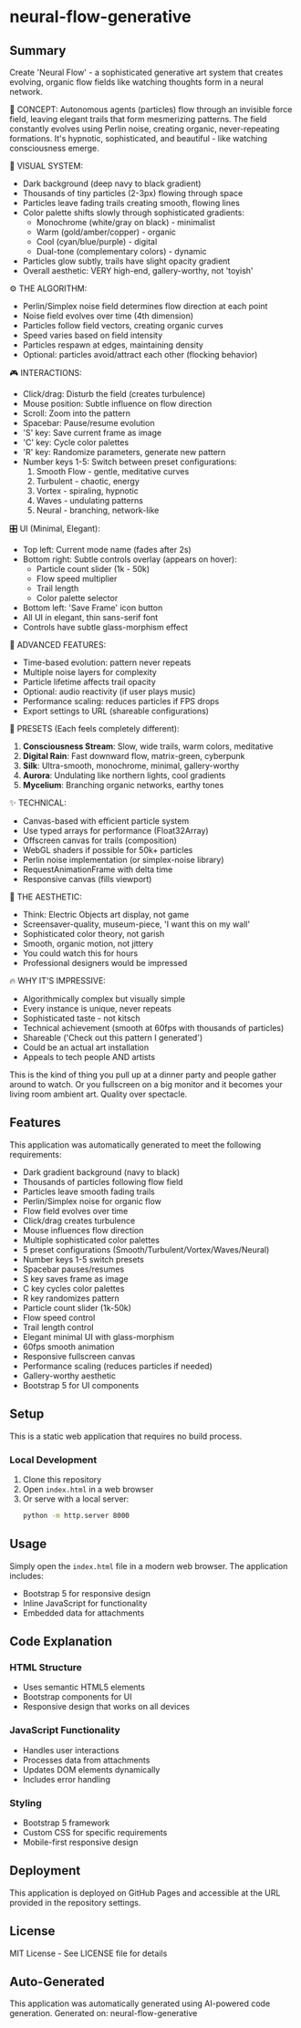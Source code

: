 # neural-flow-generative

## Summary

Create 'Neural Flow' - a sophisticated generative art system that creates evolving, organic flow fields like watching thoughts form in a neural network.

🧠 CONCEPT:
Autonomous agents (particles) flow through an invisible force field, leaving elegant trails that form mesmerizing patterns. The field constantly evolves using Perlin noise, creating organic, never-repeating formations. It's hypnotic, sophisticated, and beautiful - like watching consciousness emerge.

🎨 VISUAL SYSTEM:
- Dark background (deep navy to black gradient)
- Thousands of tiny particles (2-3px) flowing through space
- Particles leave fading trails creating smooth, flowing lines
- Color palette shifts slowly through sophisticated gradients:
  * Monochrome (white/gray on black) - minimalist
  * Warm (gold/amber/copper) - organic
  * Cool (cyan/blue/purple) - digital
  * Dual-tone (complementary colors) - dynamic
- Particles glow subtly, trails have slight opacity gradient
- Overall aesthetic: VERY high-end, gallery-worthy, not 'toyish'

⚙️ THE ALGORITHM:
- Perlin/Simplex noise field determines flow direction at each point
- Noise field evolves over time (4th dimension)
- Particles follow field vectors, creating organic curves
- Speed varies based on field intensity
- Particles respawn at edges, maintaining density
- Optional: particles avoid/attract each other (flocking behavior)

🎮 INTERACTIONS:
- Click/drag: Disturb the field (creates turbulence)
- Mouse position: Subtle influence on flow direction
- Scroll: Zoom into the pattern
- Spacebar: Pause/resume evolution
- 'S' key: Save current frame as image
- 'C' key: Cycle color palettes
- 'R' key: Randomize parameters, generate new pattern
- Number keys 1-5: Switch between preset configurations:
  1. Smooth Flow - gentle, meditative curves
  2. Turbulent - chaotic, energy
  3. Vortex - spiraling, hypnotic
  4. Waves - undulating patterns
  5. Neural - branching, network-like

🎛️ UI (Minimal, Elegant):
- Top left: Current mode name (fades after 2s)
- Bottom right: Subtle controls overlay (appears on hover):
  * Particle count slider (1k - 50k)
  * Flow speed multiplier
  * Trail length
  * Color palette selector
- Bottom left: 'Save Frame' icon button
- All UI in elegant, thin sans-serif font
- Controls have subtle glass-morphism effect

💫 ADVANCED FEATURES:
- Time-based evolution: pattern never repeats
- Multiple noise layers for complexity
- Particle lifetime affects trail opacity
- Optional: audio reactivity (if user plays music)
- Performance scaling: reduces particles if FPS drops
- Export settings to URL (shareable configurations)

🎯 PRESETS (Each feels completely different):

1. **Consciousness Stream**: Slow, wide trails, warm colors, meditative
2. **Digital Rain**: Fast downward flow, matrix-green, cyberpunk
3. **Silk**: Ultra-smooth, monochrome, minimal, gallery-worthy
4. **Aurora**: Undulating like northern lights, cool gradients
5. **Mycelium**: Branching organic networks, earthy tones

✨ TECHNICAL:
- Canvas-based with efficient particle system
- Use typed arrays for performance (Float32Array)
- Offscreen canvas for trails (composition)
- WebGL shaders if possible for 50k+ particles
- Perlin noise implementation (or simplex-noise library)
- RequestAnimationFrame with delta time
- Responsive canvas (fills viewport)

🎨 THE AESTHETIC:
- Think: Electric Objects art display, not game
- Screensaver-quality, museum-piece, 'I want this on my wall'
- Sophisticated color theory, not garish
- Smooth, organic motion, not jittery
- You could watch this for hours
- Professional designers would be impressed

🔥 WHY IT'S IMPRESSIVE:
- Algorithmically complex but visually simple
- Every instance is unique, never repeats
- Sophisticated taste - not kitsch
- Technical achievement (smooth at 60fps with thousands of particles)
- Shareable ('Check out this pattern I generated')
- Could be an actual art installation
- Appeals to tech people AND artists

This is the kind of thing you pull up at a dinner party and people gather around to watch. Or you fullscreen on a big monitor and it becomes your living room ambient art. Quality over spectacle.

## Features

This application was automatically generated to meet the following requirements:

- Dark gradient background (navy to black)
- Thousands of particles following flow field
- Particles leave smooth fading trails
- Perlin/Simplex noise for organic flow
- Flow field evolves over time
- Click/drag creates turbulence
- Mouse influences flow direction
- Multiple sophisticated color palettes
- 5 preset configurations (Smooth/Turbulent/Vortex/Waves/Neural)
- Number keys 1-5 switch presets
- Spacebar pauses/resumes
- S key saves frame as image
- C key cycles color palettes
- R key randomizes pattern
- Particle count slider (1k-50k)
- Flow speed control
- Trail length control
- Elegant minimal UI with glass-morphism
- 60fps smooth animation
- Responsive fullscreen canvas
- Performance scaling (reduces particles if needed)
- Gallery-worthy aesthetic
- Bootstrap 5 for UI components

## Setup

This is a static web application that requires no build process.

### Local Development

1. Clone this repository
2. Open `index.html` in a web browser
3. Or serve with a local server:
   ```bash
   python -m http.server 8000
   ```


## Usage

Simply open the `index.html` file in a modern web browser. The application includes:
- Bootstrap 5 for responsive design
- Inline JavaScript for functionality
- Embedded data for attachments

## Code Explanation

### HTML Structure
- Uses semantic HTML5 elements
- Bootstrap components for UI
- Responsive design that works on all devices

### JavaScript Functionality
- Handles user interactions
- Processes data from attachments
- Updates DOM elements dynamically
- Includes error handling

### Styling
- Bootstrap 5 framework
- Custom CSS for specific requirements
- Mobile-first responsive design

## Deployment

This application is deployed on GitHub Pages and accessible at the URL provided in the repository settings.

## License

MIT License - See LICENSE file for details

## Auto-Generated

This application was automatically generated using AI-powered code generation.
Generated on: neural-flow-generative
